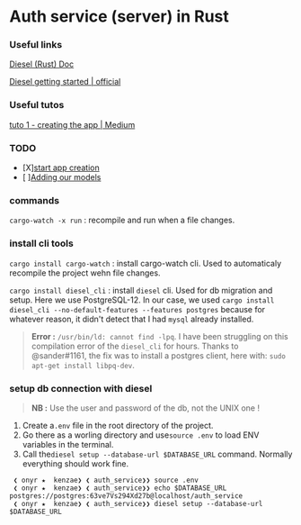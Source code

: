 # Auth service (server) in Rust

### Useful links

[Diesel (Rust) Doc](https://docs.diesel.rs/master/diesel/index.html#modules) 

[Diesel getting started | official](https://diesel.rs/guides/getting-started/) 

### Useful tutos

[tuto 1 - creating the app | Medium](https://medium.com/swlh/creating-a-web-and-api-authentication-service-in-rust-55d0b0a848d)

### TODO

* [X][start app creation](https://medium.com/swlh/creating-a-web-and-api-authentication-service-in-rust-55d0b0a848d)
* [ ][Adding our models](https://medium.com/swlh/creating-a-web-and-api-authentication-service-in-rust-55d0b0a848d)

### commands

`cargo-watch -x run` : recompile and run when a file changes.



### install cli tools

`cargo install cargo-watch` : install cargo-watch cli. Used to automaticaly recompile the project wehn file changes.

`cargo install diesel_cli` : install `diesel` cli. Used for db migration and setup. Here we use PostgreSQL-12. In our case, we used `cargo install diesel_cli --no-default-features --features postgres` because for whatever reason, it didn't detect that I had `mysql` already installed.

> **Error :** `/usr/bin/ld: cannot find -lpq`. I have been struggling on this compilation error of the ``diesel_cli`` for hours. Thanks to @sander#1161, the fix was to install a postgres client, here with: `sudo apt-get install libpq-dev`.

### setup db connection with diesel

> **NB :** Use the user and password of the db, not the UNIX one !

1) Create a`.env` file in the root directory of the project.
2) Go there as a worling directory and use`source .env` to load ENV variables in the terminal.
3) Call the`diesel setup --database-url $DATABASE_URL` command. Normally everything should work fine.

```shell
 ❮ onyr ★  kenzae❯ ❮ auth_service❯❯ source .env
 ❮ onyr ★  kenzae❯ ❮ auth_service❯❯ echo $DATABASE_URL 
postgres://postgres:63ve7Vs294Xd27b@localhost/auth_service
 ❮ onyr ★  kenzae❯ ❮ auth_service❯❯ diesel setup --database-url $DATABASE_URL
```
